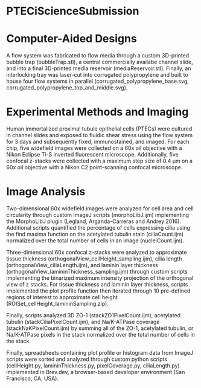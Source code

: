 # PTECiScienceSubmission

# Computer-Aided Designs

A flow system was fabricated to flow media through a custom 3D-printed bubble trap (bubbleTrap.stl), a central commercially availabe channel slide, and into a final 3D-printed media reservoir (mediaReservoir.stl). Finally, an interlocking tray was laser-cut into corrugated polypropylene and built to house four flow systems in parallel (corrugated_polypropylene_base.svg, corrugated_polypropylene_top_and_middle.svg).

# Experimental Methods and Imaging

Human immortalized proximal tubule epithelial cells (PTECs) were cultured in channel slides and exposed to fluidic shear stress using the flow system for 3 days and subsequently fixed, immunostained, and imaged. For each chip, five widefield images were collected on a 60x oil objective with a Nikon Eclipse Ti-S inverted fluorescent microscope. Additionally, five confocal z-stacks were collected with a maximum step size of 0.4 µm on a 60x oil objective with a Nikon C2 point-scanning confocal microscope. 

# Image Analysis

Two-dimensional 60x widefield images were analyzed for cell area and cell circularity through custom ImageJ scripts (morphoLibJ.ijm) implementing the MorphoLibJ plugin (Legland, Arganda-Carreras and Andrey 2016). Additional scripts quantified the percentage of cells expressing cilia using the find maxima function on the acetylated tubulin stain (ciliaCount.ijm) normalized over the total number of cells in an image (nucleiCount.ijm).  

Three-dimensional 60x confocal z-stacks were analyzed to approximate tissue thickness (orthogonalView_cellHeight_sampling.ijm), cilia length (orthogonalView_ciliaLength.ijm), and laminin layer thickness (orthogonalView_lamininThickness_sampling.ijm) through custom scripts implementing the binarized maximum intensity projection of the orthogonal view of z stacks. For tissue thickness and laminin layer thickness, scripts implemented the plot profile function then iterated through 10 pre-defined regions of interest to approximate cell height (ROISet_cellHeight_lamininSampling.zip). 

Finally, scripts analyzed 3D ZO-1 (stackZO1PixelCount.ijm), acetylated tubulin (stackCiliaPixelCount.ijm), and Na/K-ATPase coverage (stackNaKPixelCount.ijm) by summing all of the ZO-1, acetylated tubulin, or Na/K-ATPase pixels in the stack normalized over the total number of cells in the stack. 

Finally, spreadsheets containing plot profile or histogram data from ImageJ scripts were sorted and analyzed through custom python scripts (cellHeight.py, lamininThickness.py, pixelCoverage.py, ciliaLength.py) implemented in Brev.dev, a browser-based developer environment (San Francisco, CA, USA). 
